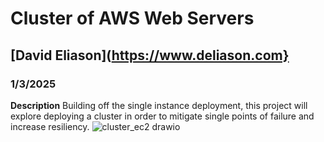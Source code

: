 # Cluster of AWS Web Servers
## [David Eliason](https://www.deliason.com}
### 1/3/2025

**Description**
Building off the single instance deployment, this project will explore deploying a cluster in order to mitigate single points of failure and increase resiliency.
![cluster_ec2 drawio](https://github.com/user-attachments/assets/a963eaf8-bddf-46d9-8b20-3485f0deb79e)

